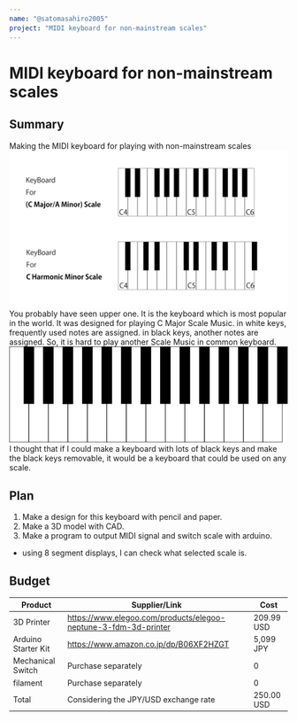```yaml
---
name: "@satomasahiro2005"
project: "MIDI keyboard for non-mainstream scales"
---
```


# MIDI keyboard for non-mainstream scales

## Summary

Making the MIDI keyboard for playing with non-mainstream scales
![](img.png)
You probably have seen upper one.
It is the keyboard which is most popular in the world.
It was designed for playing C Major Scale Music.
in white keys, frequently used notes are assigned.
in black keys, another notes are assigned.
So, it is hard to play another Scale Music in common keyboard.
![](img2.png)
I thought that if I could make a keyboard with lots of black keys and make the black keys removable, it would be a keyboard that could be used on any scale.
## Plan

1. Make a design for this keyboard with pencil and paper.
2. Make a 3D model with CAD.
3. Make a program to output MIDI signal and switch scale with arduino.
 - using 8 segment displays, I can check what selected scale is.
## Budget

| Product             | Supplier/Link                                                   | Cost       |
| ------------------- | --------------------------------------------------------------- | ---------- |
| 3D Printer          | https://www.elegoo.com/products/elegoo-neptune-3-fdm-3d-printer | 209.99 USD |
| Arduino Starter Kit | https://www.amazon.co.jp/dp/B06XF2HZGT                          | 5,099 JPY  |
| Mechanical Switch   | Purchase separately                                             | 0          |
| filament            | Purchase separately                                             | 0          |
| Total               | Considering the JPY/USD exchange rate                           | 250.00 USD |